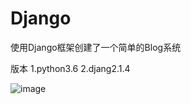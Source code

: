 # Django
使用Django框架创建了一个简单的Blog系统


版本
1.python3.6
2.djang2.1.4

![image](https://user-images.githubusercontent.com/52987463/125735991-ab33e094-d216-48d9-9006-ebd3dc610fb1.png)

